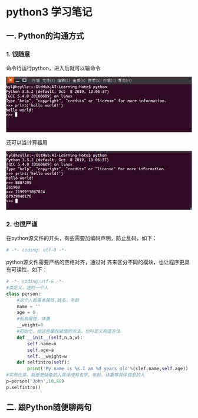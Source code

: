 # python3 学习笔记

## 一. Python的沟通方式

### 1. 很随意

命令行运行python，进入后就可以输命令

![命令行交互](images/1571579617096.png)

还可以当计算器用

![1571579739829](images/1571579739829.png)	

### 2. 也很严谨

在python源文件的开头，有些需要加编码声明，防止乱码，如下：

```python
# -*- coding: utf-8 -*-
```

python源文件需要严格的空格对齐，通过对 齐来区分不同的模块，也让程序更具有可读性，如下：

```python
# -*- coding:utf-8 -*-
#类定义，这时一个人
class person:
    #这个人的基本属性,姓名，年龄
    name = ''
    age = 0
    #私有属性，体重
    __weight=0
    #初始化，给这些属性赋值的方法，也叫定义构造方法
    def __init__(self,n,a,w):
        self.name=n
        self.age=a
        self.__weight=w
    def selfintro(self):
        print('My name is %s.I am %d years old'%(slef.name,self.age))
#实例化类，就是把抽象的人具体成有名字、年龄、体重等具体信息的人
p=person('John',10,80)
p.selfintro()
```

## 二. 跟Python随便聊两句



